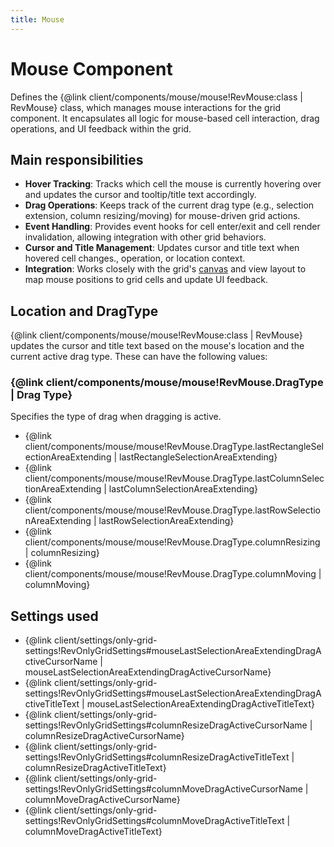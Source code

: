 ```yaml
---
title: Mouse
---
```


# Mouse Component

Defines the {@link client/components/mouse/mouse!RevMouse:class | RevMouse} class, which manages mouse interactions for the grid component. It encapsulates all logic for mouse-based cell interaction, drag operations, and UI feedback within the grid.

## Main responsibilities

* **Hover Tracking**: Tracks which cell the mouse is currently hovering over and updates the cursor and tooltip/title text accordingly.
* **Drag Operations**: Keeps track of the current drag type (e.g., selection extension, column resizing/moving) for mouse-driven grid actions.
* **Event Handling**: Provides event hooks for cell enter/exit and cell render invalidation, allowing integration with other grid behaviors.
* **Cursor and Title Management**: Updates cursor and title text when hovered cell changes., operation, or location context.
* **Integration**: Works closely with the grid's [canvas](../canvas/index.md) and view layout to map mouse positions to grid cells and update UI feedback.

## Location and DragType
{@link client/components/mouse/mouse!RevMouse:class | RevMouse} updates the cursor and title text based on the mouse's location and the current active drag type. These can have the following values:

### {@link client/components/mouse/mouse!RevMouse.DragType | Drag Type}

Specifies the type of drag when dragging is active.

* {@link client/components/mouse/mouse!RevMouse.DragType.lastRectangleSelectionAreaExtending | lastRectangleSelectionAreaExtending}
* {@link client/components/mouse/mouse!RevMouse.DragType.lastColumnSelectionAreaExtending | lastColumnSelectionAreaExtending}
* {@link client/components/mouse/mouse!RevMouse.DragType.lastRowSelectionAreaExtending | lastRowSelectionAreaExtending}
* {@link client/components/mouse/mouse!RevMouse.DragType.columnResizing | columnResizing}
* {@link client/components/mouse/mouse!RevMouse.DragType.columnMoving | columnMoving}

## Settings used
* {@link client/settings/only-grid-settings!RevOnlyGridSettings#mouseLastSelectionAreaExtendingDragActiveCursorName | mouseLastSelectionAreaExtendingDragActiveCursorName}
* {@link client/settings/only-grid-settings!RevOnlyGridSettings#mouseLastSelectionAreaExtendingDragActiveTitleText | mouseLastSelectionAreaExtendingDragActiveTitleText}
* {@link client/settings/only-grid-settings!RevOnlyGridSettings#columnResizeDragActiveCursorName | columnResizeDragActiveCursorName}
* {@link client/settings/only-grid-settings!RevOnlyGridSettings#columnResizeDragActiveTitleText | columnResizeDragActiveTitleText}
* {@link client/settings/only-grid-settings!RevOnlyGridSettings#columnMoveDragActiveCursorName | columnMoveDragActiveCursorName}
* {@link client/settings/only-grid-settings!RevOnlyGridSettings#columnMoveDragActiveTitleText | columnMoveDragActiveTitleText}
